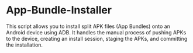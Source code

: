 # App-Bundle-Installer
This script allows you to install split APK files (App Bundles) onto an Android device using ADB. It handles the manual process of pushing APKs to the device, creating an install session, staging the APKs, and committing the installation.
